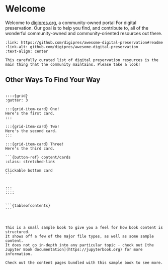 # Welcome

Welcome to [digipres.org](https://digipres.org/), a community-owned portal For digital preservation. Our goal is to help you find, and contribute to, all of the wonderful community-owned and community-oriented resources out there.


```{card} The Digital Preservation Awesome List
:link: https://github.com/digipres/awesome-digital-preservation#readme
:link-alt: github.com/digipres/awesome-digital-preservation
:text-align: center

This carefully curated list of digital preservation resources is the main thing that the community maintains. Please take a look!

```

## Other Ways To Find Your Way

````

::::{grid}
:gutter: 3

:::{grid-item-card} One!
Here's the first card.
:::

:::{grid-item-card} Two!
Here's the second card.
:::

:::{grid-item-card} Three!
Here's the third card.

```{button-ref} content/cards
:class: stretched-link

Clickable bottom card
```


:::
::::


```{tableofcontents}
```



This is a small sample book to give you a feel for how book content is
structured.
It shows off a few of the major file types, as well as some sample content.
It does not go in-depth into any particular topic - check out [the Jupyter Book documentation](https://jupyterbook.org) for more information.

Check out the content pages bundled with this sample book to see more.

